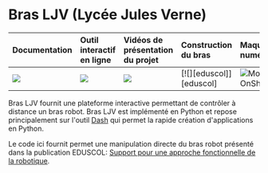 # Bras LJV (Lycée Jules Verne)



| **Documentation**         | **Outil interactif en ligne**    | **Vidéos de présentation du projet**  | **Construction du bras**            | **Maquette numérique**         |
|:------------------------- |:-------------------------------- |:------------------------------------- |:------------------------------------|:------------------------------ |
| [![][docs-img]][online]   | [![][online-bad]][online]        | [![][badge-vid]][videos]              | [![][eduscol]][eduscol]             | ![Modèle OnShape][onshape]|



Bras LJV fournit une plateforme interactive permettant de contrôler à distance un bras robot. Bras LJV est implémenté en Python et repose principalement sur l'outil [Dash](https://dash.plotly.com/) qui permet la rapide création d'applications en Python. 

Le code ici fournit permet une manipulation directe du bras robot présenté dans la publication EDUSCOL: [Support pour une approche fonctionnelle de la robotique](https://eduscol.education.fr/sti/ressources_pedagogiques/support-pour-une-approche-fonctionnelle-de-la-robotique#fichiers-liens).


[edudscol]: https://eduscol.education.fr/sti/ressources_pedagogiques/support-pour-une-approche-fonctionnelle-de-la-robotique
[onshape]: https://julesverne14120.onshape.com/documents/fb4ba6523be7501f68045163/w/2853b905bb40004b2178df92/e/b93caf2cf3a922b87860c5e8?aa=true

[badge-vid]: /youtube/channel/views/:100
[videos]: https://www.youtube.com/channel/UCu_MwXRD5ky9tDaz5NYaT0w

[online-bad]: https://www.pythonanywhere.com/static/anywhere/images/PA-logo-snake-only.svg
[online]: quentinduchemin.pythonanywhere.com

[docs-img]: https://img.shields.io/badge/docs-latest%20release-blue.svg



